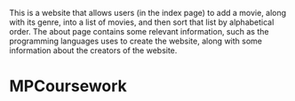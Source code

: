 This is a website that allows users (in the index page) to add a movie, along with its genre, into a list of movies, and then sort that list by alphabetical order. 
The about page contains some relevant information, such as the programming languages uses to create the website, along with some information about the creators of the website.
# MPCoursework
